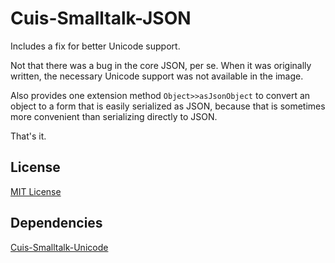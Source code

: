 # Cuis-Smalltalk-JSON

Includes a fix for better Unicode support.

Not that there was a bug in the core JSON, per se.
When it was originally written, the necessary Unicode support was not available in the image.

Also provides one extension method `Object>>asJsonObject` to convert an object to a form that is easily serialized as JSON,
because that is sometimes more convenient than serializing directly to JSON.

That's it.

## License

[MIT License](LICENSE)

## Dependencies

[Cuis-Smalltalk-Unicode](https://github.com/coder5506/Cuis-Smalltalk-Unicode)
